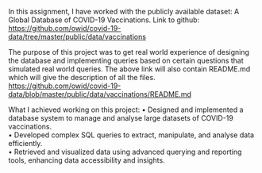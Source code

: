 In this assignment, I have worked with the publicly available dataset: A Global Database of COVID-19 Vaccinations.
Link to github: https://github.com/owid/covid-19-data/tree/master/public/data/vaccinations

The purpose of this project was to get real world experience of designing the database and implementing queries based on certain questions that simulated real world queries.
The above link will also contain README.md which will give the description of all the files. https://github.com/owid/covid-19-data/blob/master/public/data/vaccinations/README.md

What I achieved working on this project:
• Designed and implemented a database system to manage and analyse large datasets of COVID-19 vaccinations. <br />
• Developed complex SQL queries to extract, manipulate, and analyse data efficiently. <br />
• Retrieved and visualized data using advanced querying and reporting tools, enhancing data accessibility and insights.
